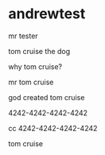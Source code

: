 # andrewtest
mr tester

tom cruise the dog

why tom cruise?

mr tom cruise

god created tom cruise

4242-4242-4242-4242

cc 4242-4242-4242-4242

tom cruise
